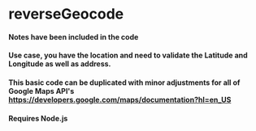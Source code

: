 # reverseGeocode

#### Notes have been included in the code

#### Use case, you have the location and need to validate the Latitude and Longitude as well as address.
#### This basic code can be duplicated with minor adjustments for all of Google Maps API's https://developers.google.com/maps/documentation?hl=en_US

#### Requires Node.js

